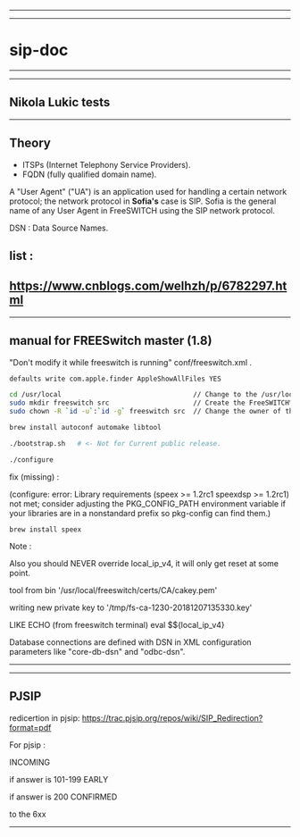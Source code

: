 ----------------------------------------------------------
----------------------------------------------------------
# sip-doc
----------------------------------------------------------
----------------------------------------------------------


## Nikola Lukic tests

----------------------------------------------------------
## Theory

- ITSPs (Internet Telephony Service Providers). 
- FQDN (fully qualified domain name).

A "User Agent" ("UA") is an application used for handling a certain network protocol; the network protocol in <b>Sofia's</b> case is SIP. Sofia is the general name of any User Agent in FreeSWITCH using the SIP network protocol.

DSN : Data Source Names. 


## list :
https://www.cnblogs.com/welhzh/p/6782297.html
----------------------------------------------------------



----------------------------------------------------------
## manual for FREESwitch master (1.8)

"Don't modify it while freeswitch is running" conf/freeswitch.xml .

```bash
defaults write com.apple.finder AppleShowAllFiles YES

cd /usr/local                                 // Change to the /usr/local directory
sudo mkdir freeswitch src                     // Create the FreeSWITCH™ runtime and source directories
sudo chown -R `id -u`:`id -g` freeswitch src  // Change the owner of the two new directories to yours

brew install autoconf automake libtool

./bootstrap.sh   # <- Not for Current public release.

./configure

```

fix (missing) :

(configure: error: Library requirements (speex >= 1.2rc1 speexdsp >= 1.2rc1) not met; consider adjusting the PKG_CONFIG_PATH environment variable if your libraries are in a nonstandard prefix so pkg-config can find them.)

```
brew install speex
```

Note : 

Also you should NEVER override local_ip_v4, it will only get reset at some point. 

tool from bin 
'/usr/local/freeswitch/certs/CA/cakey.pem'

writing new private key to '/tmp/fs-ca-1230-20181207135330.key'

LIKE ECHO (from freeswitch terminal)
eval $${local_ip_v4}

Database connections are defined with DSN in XML configuration parameters like "core-db-dsn" and "odbc-dsn".

----------------------------------------------------------

----------------------------------------------------------
## PJSIP


redicertion in pjsip:
https://trac.pjsip.org/repos/wiki/SIP_Redirection?format=pdf

For pjsip : 

INCOMING 

if answer is 101-199 
EARLY  

if answer is 200
CONFIRMED

to the 6xx 


----------------------------------------------------------
